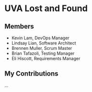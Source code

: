 # UVA Lost and Found

## Members
* Kevin Lam, DevOps Manager
* Lindsay Lian, Software Architect
* Brennen Muller, Scrum Master
* Brian Tafazoli, Testing Manager
* Eli Hiscott, Requirements Manager

## My Contributions
...
